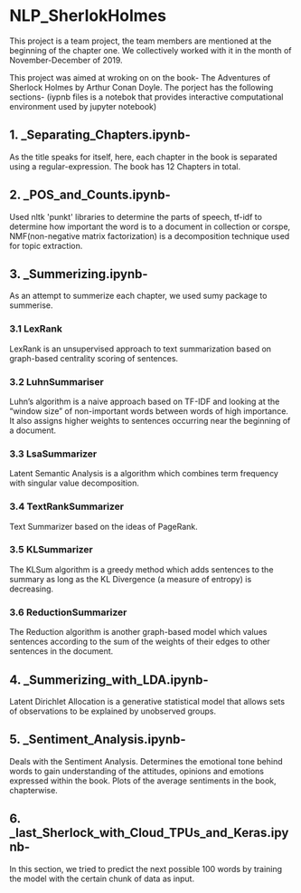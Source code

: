 # NLP_SherlokHolmes

This project is a team project, the team members are mentioned at the beginning of the chapter one. We collectively worked with it in the month of November-December of 2019. 

This project was aimed at wroking on on the book- The Adventures of Sherlock Holmes by Arthur Conan Doyle.
The porject has the following sections-
(iypnb files is a notebok that provides interactive computational environment used by jupyter notebook)

## 1. _Separating_Chapters.ipynb-
As the title speaks for itself, here, each chapter in the book is separated using a regular-expression. The book has 12 Chapters in total. 

## 2. _POS_and_Counts.ipynb- 
Used nltk 'punkt' libraries to determine the parts of speech, tf-idf to determine how important the word is to a document in collection or corspe, NMF(non-negative matrix factorization) is a decomposition technique used for topic extraction.

## 3. _Summerizing.ipynb- 
As an attempt to summerize each chapter, we used sumy package to summerise.
  ### 3.1 LexRank 
  LexRank is an unsupervised approach to text summarization based on graph-based centrality scoring of sentences.

  ### 3.2 LuhnSummariser
  Luhn’s algorithm is a naive approach based on TF-IDF and looking at the “window size” of non-important words between words of high importance. It also assigns higher weights   to sentences occurring near the beginning of a document.

  ### 3.3 LsaSummarizer 
  Latent Semantic Analysis is a algorithm which combines term frequency with singular value decomposition.

  ### 3.4 TextRankSummarizer
  Text Summarizer based on the ideas of PageRank.

  ### 3.5 KLSummarizer
  The KLSum algorithm is a greedy method which adds sentences to the summary as long as the KL Divergence (a measure of entropy) is decreasing.

  ### 3.6 ReductionSummarizer
  The Reduction algorithm is another graph-based model which values sentences according to the sum of the weights of their edges to other sentences in the document.

## 4. _Summerizing_with_LDA.ipynb-
Latent Dirichlet Allocation is a generative statistical model that allows sets of observations to be explained by unobserved groups.

## 5. _Sentiment_Analysis.ipynb-
Deals with the Sentiment Analysis. Determines the emotional tone behind words to gain understanding of the attitudes, opinions and emotions expressed within the book. Plots of the average sentiments in the book, chapterwise.

## 6. _last_Sherlock_with_Cloud_TPUs_and_Keras.ipynb-
In this section, we tried to predict the next possible 100 words by training the model with the certain chunk of data as input. 
